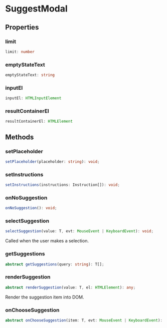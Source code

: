# SuggestModal



## Properties

### limit

```ts
limit: number
```



### emptyStateText

```ts
emptyStateText: string
```



### inputEl

```ts
inputEl: HTMLInputElement
```



### resultContainerEl

```ts
resultContainerEl: HTMLElement
```




## Methods

### setPlaceholder

```ts
setPlaceholder(placeholder: string): void;
```



### setInstructions

```ts
setInstructions(instructions: Instruction[]): void;
```



### onNoSuggestion

```ts
onNoSuggestion(): void;
```



### selectSuggestion

```ts
selectSuggestion(value: T, evt: MouseEvent | KeyboardEvent): void;
```

Called when the user makes a selection.

### getSuggestions

```ts
abstract getSuggestions(query: string): T[];
```



### renderSuggestion

```ts
abstract renderSuggestion(value: T, el: HTMLElement): any;
```

Render the suggestion item into DOM.

### onChooseSuggestion

```ts
abstract onChooseSuggestion(item: T, evt: MouseEvent | KeyboardEvent): any;
```




